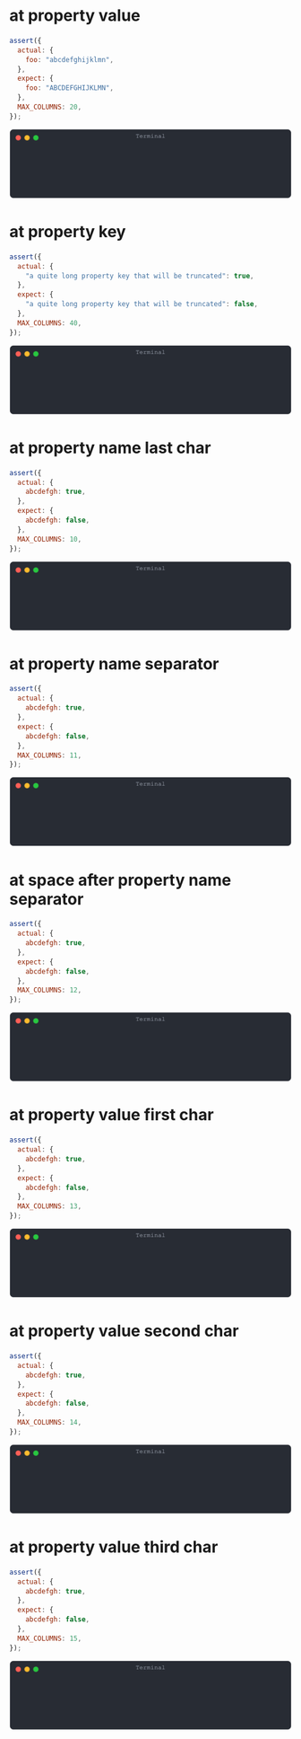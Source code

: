 # at property value

```js
assert({
  actual: {
    foo: "abcdefghijklmn",
  },
  expect: {
    foo: "ABCDEFGHIJKLMN",
  },
  MAX_COLUMNS: 20,
});
```

![img](<./max_columns/at property value.svg>)

# at property key

```js
assert({
  actual: {
    "a quite long property key that will be truncated": true,
  },
  expect: {
    "a quite long property key that will be truncated": false,
  },
  MAX_COLUMNS: 40,
});
```

![img](<./max_columns/at property key.svg>)

# at property name last char

```js
assert({
  actual: {
    abcdefgh: true,
  },
  expect: {
    abcdefgh: false,
  },
  MAX_COLUMNS: 10,
});
```

![img](<./max_columns/at property name last char.svg>)

# at property name separator

```js
assert({
  actual: {
    abcdefgh: true,
  },
  expect: {
    abcdefgh: false,
  },
  MAX_COLUMNS: 11,
});
```

![img](<./max_columns/at property name separator.svg>)

# at space after property name separator

```js
assert({
  actual: {
    abcdefgh: true,
  },
  expect: {
    abcdefgh: false,
  },
  MAX_COLUMNS: 12,
});
```

![img](<./max_columns/at space after property name separator.svg>)

# at property value first char

```js
assert({
  actual: {
    abcdefgh: true,
  },
  expect: {
    abcdefgh: false,
  },
  MAX_COLUMNS: 13,
});
```

![img](<./max_columns/at property value first char.svg>)

# at property value second char

```js
assert({
  actual: {
    abcdefgh: true,
  },
  expect: {
    abcdefgh: false,
  },
  MAX_COLUMNS: 14,
});
```

![img](<./max_columns/at property value second char.svg>)

# at property value third char

```js
assert({
  actual: {
    abcdefgh: true,
  },
  expect: {
    abcdefgh: false,
  },
  MAX_COLUMNS: 15,
});
```

![img](<./max_columns/at property value third char.svg>)

